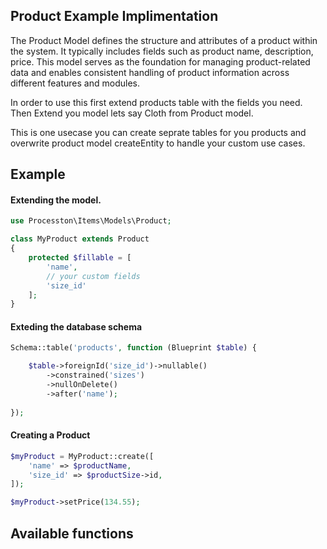 ## Product Example Implimentation

The Product Model defines the structure and attributes of a product within the system. It typically includes fields such as product name, description, price. This model serves as the foundation for managing product-related data and enables consistent handling of product information across different features and modules.

In order to use this first extend products table with the fields you need. Then Extend you model lets say Cloth from Product model. 

This is one usecase you can create seprate tables for you products and overwrite product model createEntity to handle your custom use cases.

## Example

#### Extending the model.

```php
use Processton\Items\Models\Product;

class MyProduct extends Product
{
    protected $fillable = [
        'name',
        // your custom fields
        'size_id'
    ];
}
```

#### Exteding the database schema

```php
Schema::table('products', function (Blueprint $table) {

    $table->foreignId('size_id')->nullable()
        ->constrained('sizes')
        ->nullOnDelete()
        ->after('name');
    
});
```
#### Creating a Product

```php
$myProduct = MyProduct::create([
    'name' => $productName,
    'size_id' => $productSize->id,
]);

$myProduct->setPrice(134.55);
```




## Available functions